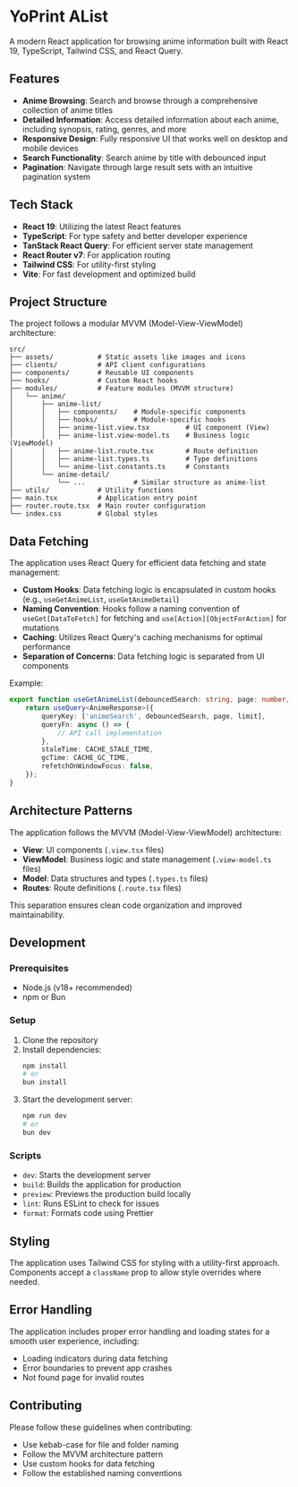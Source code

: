 # YoPrint AList

A modern React application for browsing anime information built with React 19, TypeScript, Tailwind CSS, and React Query.

## Features

- **Anime Browsing**: Search and browse through a comprehensive collection of anime titles
- **Detailed Information**: Access detailed information about each anime, including synopsis, rating, genres, and more
- **Responsive Design**: Fully responsive UI that works well on desktop and mobile devices
- **Search Functionality**: Search anime by title with debounced input
- **Pagination**: Navigate through large result sets with an intuitive pagination system

## Tech Stack

- **React 19**: Utilizing the latest React features
- **TypeScript**: For type safety and better developer experience
- **TanStack React Query**: For efficient server state management
- **React Router v7**: For application routing
- **Tailwind CSS**: For utility-first styling
- **Vite**: For fast development and optimized build

## Project Structure

The project follows a modular MVVM (Model-View-ViewModel) architecture:

```
src/
├── assets/           # Static assets like images and icons
├── clients/          # API client configurations
├── components/       # Reusable UI components
├── hooks/            # Custom React hooks
├── modules/          # Feature modules (MVVM structure)
│   └── anime/
│       ├── anime-list/
│       │   ├── components/    # Module-specific components
│       │   ├── hooks/         # Module-specific hooks
│       │   ├── anime-list.view.tsx         # UI component (View)
│       │   ├── anime-list.view-model.ts    # Business logic (ViewModel)
│       │   ├── anime-list.route.tsx        # Route definition
│       │   ├── anime-list.types.ts         # Type definitions
│       │   └── anime-list.constants.ts     # Constants
│       └── anime-detail/
│           └── ...            # Similar structure as anime-list
├── utils/            # Utility functions
├── main.tsx          # Application entry point
├── router.route.tsx  # Main router configuration
└── index.css         # Global styles
```

## Data Fetching

The application uses React Query for efficient data fetching and state management:

- **Custom Hooks**: Data fetching logic is encapsulated in custom hooks (e.g., `useGetAnimeList`, `useGetAnimeDetail`)
- **Naming Convention**: Hooks follow a naming convention of `useGet[DataToFetch]` for fetching and `use[Action][ObjectForAction]` for mutations
- **Caching**: Utilizes React Query's caching mechanisms for optimal performance
- **Separation of Concerns**: Data fetching logic is separated from UI components

Example:

```typescript
export function useGetAnimeList(debouncedSearch: string, page: number, limit: number) {
    return useQuery<AnimeResponse>({
        queryKey: ['animeSearch', debouncedSearch, page, limit],
        queryFn: async () => {
            // API call implementation
        },
        staleTime: CACHE_STALE_TIME,
        gcTime: CACHE_GC_TIME,
        refetchOnWindowFocus: false,
    });
}
```

## Architecture Patterns

The application follows the MVVM (Model-View-ViewModel) architecture:

- **View**: UI components (`.view.tsx` files)
- **ViewModel**: Business logic and state management (`.view-model.ts` files)
- **Model**: Data structures and types (`.types.ts` files)
- **Routes**: Route definitions (`.route.tsx` files)

This separation ensures clean code organization and improved maintainability.

## Development

### Prerequisites

- Node.js (v18+ recommended)
- npm or Bun

### Setup

1. Clone the repository
2. Install dependencies:
    ```bash
    npm install
    # or
    bun install
    ```
3. Start the development server:
    ```bash
    npm run dev
    # or
    bun dev
    ```

### Scripts

- `dev`: Starts the development server
- `build`: Builds the application for production
- `preview`: Previews the production build locally
- `lint`: Runs ESLint to check for issues
- `format`: Formats code using Prettier

## Styling

The application uses Tailwind CSS for styling with a utility-first approach. Components accept a `className` prop to allow style overrides where needed.

## Error Handling

The application includes proper error handling and loading states for a smooth user experience, including:

- Loading indicators during data fetching
- Error boundaries to prevent app crashes
- Not found page for invalid routes

## Contributing

Please follow these guidelines when contributing:

- Use kebab-case for file and folder naming
- Follow the MVVM architecture pattern
- Use custom hooks for data fetching
- Follow the established naming conventions
